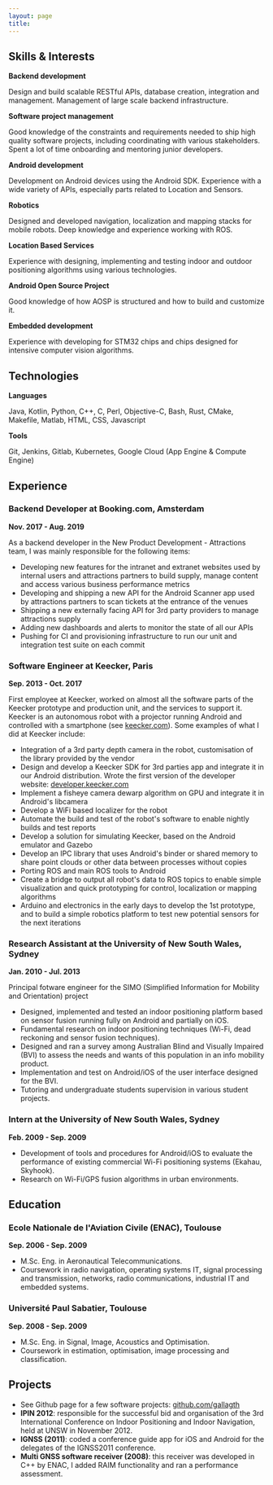 ```yaml
---
layout: page
title:
---
```


## Skills & Interests

**Backend development**

Design and build scalable RESTful APIs, database creation, integration and management. Management of large scale backend infrastructure.

**Software project management**

Good knowledge of the constraints and requirements needed to ship high quality software projects, including coordinating with various stakeholders. Spent a lot of time onboarding and mentoring junior developers.

**Android development**

Development on Android devices using the Android SDK. Experience with a wide variety of APIs, especially parts related to Location and Sensors.

**Robotics**

Designed and developed navigation, localization and mapping stacks for mobile robots. Deep knowledge and experience working with ROS.

**Location Based Services**

Experience with designing, implementing and testing indoor and outdoor positioning algorithms using various technologies.

**Android Open Source Project**

Good knowledge of how AOSP is structured and how to build and customize it.

**Embedded development**

Experience with developing for STM32 chips and chips designed for intensive computer vision algorithms.

## Technologies

**Languages**

Java, Kotlin, Python, C++, C, Perl, Objective-C, Bash, Rust, CMake, Makefile, Matlab, HTML, CSS, Javascript

**Tools**

Git, Jenkins, Gitlab, Kubernetes, Google Cloud (App Engine & Compute Engine)

## Experience

### Backend Developer at Booking.com, Amsterdam
**Nov. 2017 - Aug. 2019**

As a backend developer in the New Product Development - Attractions team, I was mainly responsible for the following items:

+ Developing new features for the intranet and extranet websites used by internal users and attractions partners to build supply, manage content and access various business performance metrics
+ Developing and shipping a new API for the Android Scanner app used by attractions partners to scan tickets at the entrance of the venues
+ Shipping a new externally facing API for 3rd party providers to manage attractions supply
+ Adding new dashboards and alerts to monitor the state of all our APIs
+ Pushing for CI and provisioning infrastructure to run our unit and integration test suite on each commit

### Software Engineer at Keecker, Paris
**Sep. 2013 - Oct. 2017**

First employee at Keecker, worked on almost all the software parts of the Keecker prototype and production unit, and the services to support it. Keecker is an autonomous robot with a projector running Android and controlled with a smartphone (see [keecker.com](http://www.keecker.com)). Some examples of what I did at Keecker include:

+ Integration of a 3rd party depth camera in the robot, customisation of the library provided by the vendor
+ Design and develop a Keecker SDK for 3rd parties app and integrate it in our Android distribution. Wrote the first version of the developer website: [developer.keecker.com](http://www.developer.keecker.com)
+ Implement a fisheye camera dewarp algorithm on GPU and integrate it in Android's libcamera
+ Develop a WiFi based localizer for the robot
+ Automate the build and test of the robot's software to enable nightly builds and test reports
+ Develop a solution for simulating Keecker, based on the Android emulator and Gazebo
+ Develop an IPC library that uses Android's binder or shared memory to share point clouds or other data between processes without copies
+ Porting ROS and main ROS tools to Android
+ Create a bridge to output all robot's data to ROS topics to enable simple visualization and quick prototyping for control, localization or mapping algorithms
+ Arduino and electronics in the early days to develop the 1st prototype, and to build a simple robotics platform to test new potential sensors for the next iterations

### Research Assistant at the University of New South Wales, Sydney
**Jan. 2010 - Jul. 2013**

Principal fotware engineer for the SIMO (Simplified Information for Mobility and Orientation) project

+ Designed, implemented and tested an indoor positioning platform based on sensor
fusion running fully on Android and partially on iOS.
+ Fundamental research on indoor positioning techniques (Wi-Fi, dead reckoning and
sensor fusion techniques).
+ Designed and ran a survey among Australian Blind and Visually Impaired (BVI) to assess
the needs and wants of this population in an info mobility product.
+ Implementation and test on Android/iOS of the user interface designed for the BVI.
+ Tutoring and undergraduate students supervision in various student projects.

### Intern at the University of New South Wales, Sydney
**Feb. 2009 - Sep. 2009**

+ Development of tools and procedures for Android/iOS to evaluate the performance
 of existing commercial Wi-Fi positioning systems (Ekahau, Skyhook).
+ Research on Wi-Fi/GPS fusion algorithms in urban environments.

## Education

### Ecole Nationale de l'Aviation Civile (ENAC), Toulouse
**Sep. 2006 - Sep. 2009**

+ M.Sc. Eng. in Aeronautical Telecommunications.
+ Coursework in radio navigation, operating systems IT, signal processing and
transmission, networks, radio communications, industrial IT and embedded systems.

### Université Paul Sabatier, Toulouse
**Sep. 2008 - Sep. 2009**

+ M.Sc. Eng. in Signal, Image, Acoustics and Optimisation.
+ Coursework in estimation, optimisation, image processing and classification.

## Projects

+ See Github page for a few software projects: [github.com/gallagth](https://github.com/gallagth)
+ **IPIN 2012**: responsible for the successful bid and organisation of the 3rd International Conference on Indoor Positioning and Indoor Navigation, held at UNSW in November 2012.
+ **IGNSS (2011)**: coded a conference guide app for iOS and Android for the delegates of the IGNSS2011 conference.
+ **Multi GNSS software receiver (2008)**: this receiver was developed in C++ by ENAC, I added RAIM functionality and ran a performance assessment.
